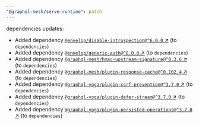 ```yaml
---
"@graphql-mesh/serve-runtime": patch
---
```

dependencies updates:
  - Added dependency [`@envelop/disable-introspection@^6.0.0` ↗︎](https://www.npmjs.com/package/@envelop/disable-introspection/v/6.0.0) (to `dependencies`)
  - Added dependency [`@envelop/generic-auth@^8.0.0` ↗︎](https://www.npmjs.com/package/@envelop/generic-auth/v/8.0.0) (to `dependencies`)
  - Added dependency [`@graphql-mesh/hmac-upstream-signature@^0.3.6` ↗︎](https://www.npmjs.com/package/@graphql-mesh/hmac-upstream-signature/v/0.3.6) (to `dependencies`)
  - Added dependency [`@graphql-mesh/plugin-response-cache@^0.102.4` ↗︎](https://www.npmjs.com/package/@graphql-mesh/plugin-response-cache/v/0.102.4) (to `dependencies`)
  - Added dependency [`@graphql-yoga/plugin-csrf-prevention@^3.7.0` ↗︎](https://www.npmjs.com/package/@graphql-yoga/plugin-csrf-prevention/v/3.7.0) (to `dependencies`)
  - Added dependency [`@graphql-yoga/plugin-defer-stream@^3.7.0` ↗︎](https://www.npmjs.com/package/@graphql-yoga/plugin-defer-stream/v/3.7.0) (to `dependencies`)
  - Added dependency [`@graphql-yoga/plugin-persisted-operations@^3.7.0` ↗︎](https://www.npmjs.com/package/@graphql-yoga/plugin-persisted-operations/v/3.7.0) (to `dependencies`)
